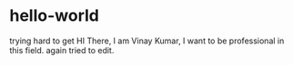 # hello-world
trying hard to get
HI There, I am Vinay Kumar, I want to be professional in this field.
again tried to edit.
